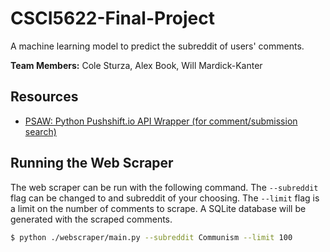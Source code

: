 # CSCI5622-Final-Project
A machine learning model to predict the subreddit of users' comments.

**Team Members:** Cole Sturza, Alex Book, Will Mardick-Kanter 

## Resources

- [PSAW: Python Pushshift.io API Wrapper (for comment/submission search)](https://psaw.readthedocs.io/en/latest/)

## Running the Web Scraper

The web scraper can be run with the following command. The `--subreddit` flag can be changed to and 
subreddit of your choosing. The `--limit` flag is a limit on the number of comments to 
scrape. A SQLite database will be generated with the scraped comments.

```bash
$ python ./webscraper/main.py --subreddit Communism --limit 100
```
